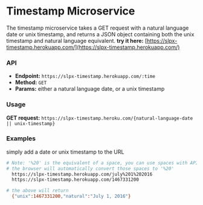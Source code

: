 # Timestamp Microservice
The timestamp microservice takes a GET request with a natural language date or unix timestamp, and returns a JSON object containing both the unix timestamp and natural language equivalent. **try it here:** [https://slpx-timestamp.herokuapp.com/](https://slpx-timestamp.herokuapp.com/)

### API
* **Endpoint:** `https://slpx-timestamp.herokuapp.com/:time`
* **Method:** `GET`
* **Params:** either a natural language date, or a unix timestamp  

### Usage
**GET request:** `https://slpx-timestamp.heroku.com/{natural-language-date || unix-timestamp}`

### Examples
simply add a date or unix timestamp to the URL

```bash
# Note: '%20' is the equivalent of a space, you can use spaces with API
# the browser will automatically convert those spaces to '%20'    
  https://slpx-timestamp.herokuapp.com/july%201%202016
  https://slpx-timestamp.herokuapp.com/1467331200

# the above will return
  {"unix":1467331200,"natural":"July 1, 2016"}
```
  
